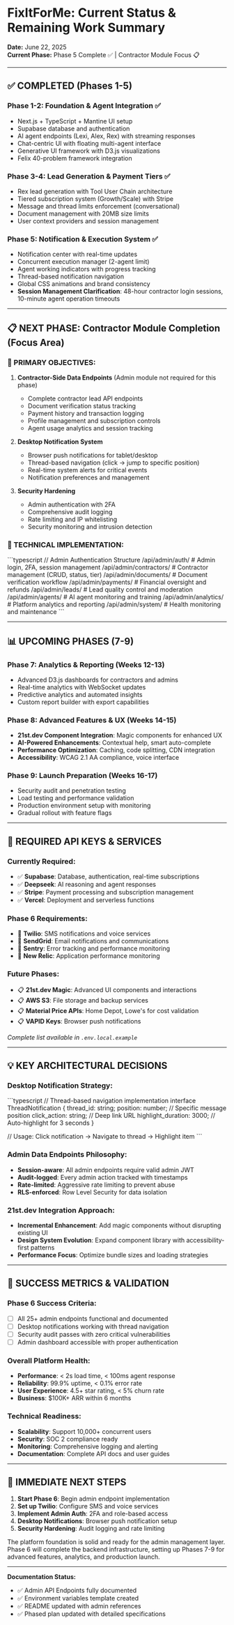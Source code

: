 # FixItForMe: Current Status & Remaining Work Summary

**Date:** June 22, 2025  
**Current Phase:** Phase 5 Complete ✅ | Contractor Module Focus 📋

---

## ✅ COMPLETED (Phases 1-5)

### **Phase 1-2: Foundation & Agent Integration** ✅ 
- Next.js + TypeScript + Mantine UI setup
- Supabase database and authentication  
- AI agent endpoints (Lexi, Alex, Rex) with streaming responses
- Chat-centric UI with floating multi-agent interface
- Generative UI framework with D3.js visualizations
- Felix 40-problem framework integration

### **Phase 3-4: Lead Generation & Payment Tiers** ✅
- Rex lead generation with Tool User Chain architecture
- Tiered subscription system (Growth/Scale) with Stripe
- Message and thread limits enforcement (conversational)
- Document management with 20MB size limits
- User context providers and session management

### **Phase 5: Notification & Execution System** ✅
- Notification center with real-time updates
- Concurrent execution manager (2-agent limit)
- Agent working indicators with progress tracking
- Thread-based notification navigation
- Global CSS animations and brand consistency
- **Session Management Clarification**: 48-hour contractor login sessions, 10-minute agent operation timeouts

---

## 📋 NEXT PHASE: Contractor Module Completion (Focus Area)

### **🎯 PRIMARY OBJECTIVES:**

1. **Contractor-Side Data Endpoints** (Admin module not required for this phase)
   - Complete contractor lead API endpoints
   - Document verification status tracking
   - Payment history and transaction logging
   - Profile management and subscription controls
   - Agent usage analytics and session tracking

2. **Desktop Notification System**
   - Browser push notifications for tablet/desktop
   - Thread-based navigation (click → jump to specific position)
   - Real-time system alerts for critical events
   - Notification preferences and management

3. **Security Hardening**
   - Admin authentication with 2FA
   - Comprehensive audit logging
   - Rate limiting and IP whitelisting
   - Security monitoring and intrusion detection

### **🔧 TECHNICAL IMPLEMENTATION:**

\`\`\`typescript
// Admin Authentication Structure
/api/admin/auth/          # Admin login, 2FA, session management
/api/admin/contractors/   # Contractor management (CRUD, status, tier)
/api/admin/documents/     # Document verification workflow
/api/admin/payments/      # Financial oversight and refunds
/api/admin/leads/         # Lead quality control and moderation
/api/admin/agents/        # AI agent monitoring and training
/api/admin/analytics/     # Platform analytics and reporting
/api/admin/system/        # Health monitoring and maintenance
\`\`\`

---

## 📊 UPCOMING PHASES (7-9)

### **Phase 7: Analytics & Reporting** (Weeks 12-13)
- Advanced D3.js dashboards for contractors and admins
- Real-time analytics with WebSocket updates
- Predictive analytics and automated insights
- Custom report builder with export capabilities

### **Phase 8: Advanced Features & UX** (Weeks 14-15)
- **21st.dev Component Integration**: Magic components for enhanced UX
- **AI-Powered Enhancements**: Contextual help, smart auto-complete
- **Performance Optimization**: Caching, code splitting, CDN integration
- **Accessibility**: WCAG 2.1 AA compliance, voice interface

### **Phase 9: Launch Preparation** (Weeks 16-17)
- Security audit and penetration testing
- Load testing and performance validation
- Production environment setup with monitoring
- Gradual rollout with feature flags

---

## 🔑 REQUIRED API KEYS & SERVICES

### **Currently Required:**
- ✅ **Supabase**: Database, authentication, real-time subscriptions
- ✅ **Deepseek**: AI reasoning and agent responses
- ✅ **Stripe**: Payment processing and subscription management
- ✅ **Vercel**: Deployment and serverless functions

### **Phase 6 Requirements:**
- 🔄 **Twilio**: SMS notifications and voice services
- 🔄 **SendGrid**: Email notifications and communications
- 🔄 **Sentry**: Error tracking and performance monitoring
- 🔄 **New Relic**: Application performance monitoring

### **Future Phases:**
- 📋 **21st.dev Magic**: Advanced UI components and interactions
- 📋 **AWS S3**: File storage and backup services
- 📋 **Material Price APIs**: Home Depot, Lowe's for cost validation
- 📋 **VAPID Keys**: Browser push notifications

*Complete list available in `.env.local.example`*

---

## 💡 KEY ARCHITECTURAL DECISIONS

### **Desktop Notification Strategy:**
\`\`\`typescript
// Thread-based navigation implementation
interface ThreadNotification {
  thread_id: string;
  position: number;        // Specific message position
  click_action: string;    // Deep link URL
  highlight_duration: 3000; // Auto-highlight for 3 seconds
}

// Usage: Click notification → Navigate to thread → Highlight item
\`\`\`

### **Admin Data Endpoints Philosophy:**
- **Session-aware**: All admin endpoints require valid admin JWT
- **Audit-logged**: Every admin action tracked with timestamps
- **Rate-limited**: Aggressive rate limiting to prevent abuse
- **RLS-enforced**: Row Level Security for data isolation

### **21st.dev Integration Approach:**
- **Incremental Enhancement**: Add magic components without disrupting existing UI
- **Design System Evolution**: Expand component library with accessibility-first patterns
- **Performance Focus**: Optimize bundle sizes and loading strategies

---

## 🎯 SUCCESS METRICS & VALIDATION

### **Phase 6 Success Criteria:**
- [ ] All 25+ admin endpoints functional and documented
- [ ] Desktop notifications working with thread navigation
- [ ] Security audit passes with zero critical vulnerabilities
- [ ] Admin dashboard accessible with proper authentication

### **Overall Platform Health:**
- **Performance**: < 2s load time, < 100ms agent response
- **Reliability**: 99.9% uptime, < 0.1% error rate  
- **User Experience**: 4.5+ star rating, < 5% churn rate
- **Business**: $100K+ ARR within 6 months

### **Technical Readiness:**
- **Scalability**: Support 10,000+ concurrent users
- **Security**: SOC 2 compliance ready
- **Monitoring**: Comprehensive logging and alerting
- **Documentation**: Complete API docs and user guides

---

## 🚀 IMMEDIATE NEXT STEPS

1. **Start Phase 6**: Begin admin endpoint implementation
2. **Set up Twilio**: Configure SMS and voice services
3. **Implement Admin Auth**: 2FA and role-based access
4. **Desktop Notifications**: Browser push notification setup
5. **Security Hardening**: Audit logging and rate limiting

The platform foundation is solid and ready for the admin management layer. Phase 6 will complete the backend infrastructure, setting up Phases 7-9 for advanced features, analytics, and production launch.

---

**Documentation Status:**
- ✅ Admin API Endpoints fully documented
- ✅ Environment variables template created  
- ✅ README updated with admin references
- ✅ Phased plan updated with detailed specifications

